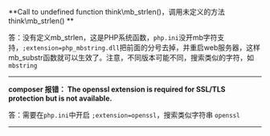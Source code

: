  **Call to undefined function think\mb_strlen()，调用未定义的方法 think\mb_strlen()  **

答：没有定义mb_strlen，这是PHP系统函数，`php.ini`没开mb字符支持，`;extension=php_mbstring.dll`把前面的分号去掉，并重启web服务器，这样mb_substr函数就可以生效了。注意，不同版本可能不同，搜索类似的字符，如 `mbstring`



----



**composer 报错： The openssl extension is required for SSL/TLS protection but is not available.** 

答：需要在`php.ini`中开启 `;extension=openssl`，搜索类似字符串 `openssl ` 



----

